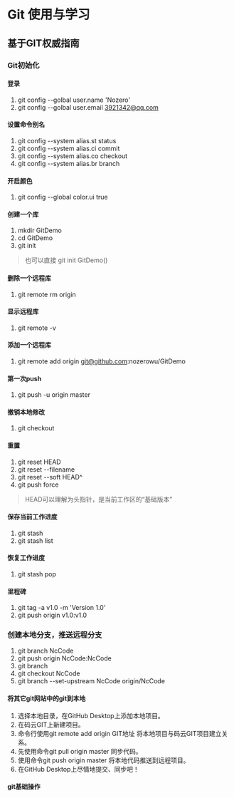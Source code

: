 # Git 使用与学习
## 基于GIT权威指南
### Git初始化

#### 登录
1. git config --golbal user.name 'Nozero'
1. git config --golbal user.email 3921342@qq.com

#### 设置命令别名
1. git config --system alias.st status
1. git config --system alias.ci commit
1. git config --system alias.co checkout
1. git config --system alias.br branch

#### 开启颜色
1. git config --global color.ui true

#### 创建一个库
1. mkdir GitDemo
1. cd GitDemo
1. git init
> 也可以直接 git init GitDemo()

#### 删除一个远程库
1. git remote rm origin

#### 显示远程库
1. git remote -v

#### 添加一个远程库
1. git remote add origin git@github.com:nozerowu/GitDemo

#### 第一次push
1. git push -u origin master

#### 撤销本地修改
1. git checkout

#### 重置
1. git reset HEAD
1. git reset --filename
1. git reset --soft HEAD^
1. git push force
> HEAD可以理解为头指针，是当前工作区的“基础版本”

#### 保存当前工作进度
1. git stash
1. git stash list

#### 恢复工作进度 
1. git stash pop

#### 里程碑
1. git tag -a v1.0 -m 'Version 1.0'
1. git push origin v1.0:v1.0


### 创建本地分支，推送远程分支
1. git branch NcCode
1. git push origin NcCode:NcCode
1. git branch
1. git checkout NcCode
1. git branch --set-upstream NcCode origin/NcCode

#### 将其它git网站中的git到本地
1. 选择本地目录，在GitHub Desktop上添加本地项目。
1. 在码云GIT上新建项目。
1. 命令行使用git remote add origin GIT地址 将本地项目与码云GIT项目建立关系。
1. 先使用命令git pull origin master 同步代码。
1. 使用命令git push origin master 将本地代码推送到远程项目。
1. 在GitHub Desktop上尽情地提交、同步吧！

#### git基础操作





